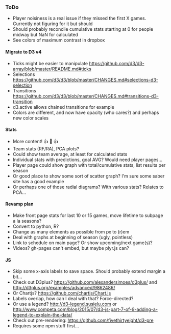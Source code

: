 ### ToDo
- Player noisiness is a real issue if they missed the first X games.  Currently not figuring for it but should
- Should probably reconcile cumulative stats starting at 0 for people midway but NaN for calculated
- See colors of maximum contrast in dropbox
#### Migrate to D3 v4
- Ticks might be easier to manipulate https://github.com/d3/d3-array/blob/master/README.md#ticks
- Selections https://github.com/d3/d3/blob/master/CHANGES.md#selections-d3-selection
- Transitions https://github.com/d3/d3/blob/master/CHANGES.md#transitions-d3-transition
- d3.active allows chained transitions for example
- Colors are different, and now have opacity (who cares?) and perhaps new color scales
#### Stats
- More content! :+1: :100: :+1:
- Team stats (RF/RA), PCA plots?
- Could show team average, at least for calculated stats
- Individual stats with predictions, goal AVG?  Would need player pages...
- Player page could show graph with total/cumulative stats, list results per season
- Or good place to show some sort of scatter graph?  I'm sure some saber site has a good example
- Or perhaps one of those radial diagrams?  With various stats?  Relates to PCA...
#### Revamp plan
- Make front page stats for last 10 or 15 games, move lifetime to subpage a la seasons?
- Convert to python, R?
- Change as many elements as possible from px to (r)em
- Deal with graphs at beginning of season (ugly, pointless)
- Link to schedule on main page?  Or show upcoming/next game(s)?
- Videos?  gh-pages can't embed, but maybe plyr.js can?
#### JS
- Skip some x-axis labels to save space.  Should probably extend margin a bit...
- Check out D3plus? https://github.com/alexandersimoes/d3plus/ and http://d3plus.org/examples/advanced/9862486/
- Or Chartjs? https://github.com/chartjs/Chart.js
- Labels overlap, how can I deal with that?  Force-directed?
- Or use a legend?  http://d3-legend.susielu.com or http://www.competa.com/blog/2015/07/d3-js-part-7-of-9-adding-a-legend-to-explain-the-data/
- Check out pre-rendering: https://github.com/fivethirtyeight/d3-pre
- Requires some npm stuff first...
